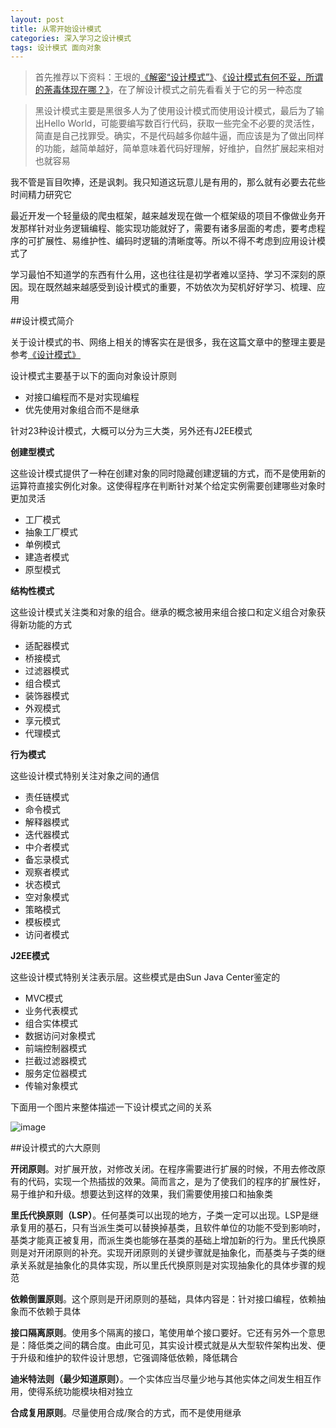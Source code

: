 ```yaml
---
layout: post
title: 从零开始设计模式
categories: 深入学习之设计模式 
tags: 设计模式 面向对象
---
```


>首先推荐以下资料：王垠的[《解密“设计模式”》](http://www.yinwang.org/blog-cn/2013/03/07/design-patterns)、[《设计模式有何不妥，所谓的荼毒体现在哪？》](https://www.zhihu.com/question/23757237)，在了解设计模式之前先看看关于它的另一种态度

>黑设计模式主要是黑很多人为了使用设计模式而使用设计模式，最后为了输出Hello World，可能要编写数百行代码，获取一些完全不必要的灵活性，简直是自己找罪受。确实，不是代码越多你越牛逼，而应该是为了做出同样的功能，越简单越好，简单意味着代码好理解，好维护，自然扩展起来相对也就容易

我不管是盲目吹捧，还是讽刺。我只知道这玩意儿是有用的，那么就有必要去花些时间精力研究它

最近开发一个轻量级的爬虫框架，越来越发现在做一个框架级的项目不像做业务开发那样针对业务逻辑编程、能实现功能就好了，需要有诸多层面的考虑，要考虑程序的可扩展性、易维护性、编码时逻辑的清晰度等。所以不得不考虑到应用设计模式了

学习最怕不知道学的东西有什么用，这也往往是初学者难以坚持、学习不深刻的原因。现在既然越来越感受到设计模式的重要，不妨依次为契机好好学习、梳理、应用

##设计模式简介

关于设计模式的书、网络上相关的博客实在是很多，我在这篇文章中的整理主要是参考[《设计模式》](http://www.runoob.com/design-pattern/design-pattern-tutorial.html)

设计模式主要基于以下的面向对象设计原则

* 对接口编程而不是对实现编程
* 优先使用对象组合而不是继承

针对23种设计模式，大概可以分为三大类，另外还有J2EE模式

**创建型模式**

这些设计模式提供了一种在创建对象的同时隐藏创建逻辑的方式，而不是使用新的运算符直接实例化对象。这使得程序在判断针对某个给定实例需要创建哪些对象时更加灵活

* 工厂模式
* 抽象工厂模式
* 单例模式
* 建造者模式
* 原型模式

**结构性模式**

这些设计模式关注类和对象的组合。继承的概念被用来组合接口和定义组合对象获得新功能的方式

* 适配器模式
* 桥接模式
* 过滤器模式
* 组合模式
* 装饰器模式
* 外观模式
* 享元模式
* 代理模式

**行为模式**

这些设计模式特别关注对象之间的通信

* 责任链模式
* 命令模式
* 解释器模式
* 迭代器模式
* 中介者模式
* 备忘录模式
* 观察者模式
* 状态模式
* 空对象模式
* 策略模式
* 模板模式
* 访问者模式

**J2EE模式**

这些设计模式特别关注表示层。这些模式是由Sun Java Center鉴定的

* MVC模式
* 业务代表模式
* 组合实体模式
* 数据访问对象模式
* 前端控制器模式
* 拦截过滤器模式
* 服务定位器模式
* 传输对象模式

下面用一个图片来整体描述一下设计模式之间的关系

![image](01.jpg)

##设计模式的六大原则

**开闭原则**。对扩展开放，对修改关闭。在程序需要进行扩展的时候，不用去修改原有的代码，实现一个热插拔的效果。简而言之，是为了使我们的程序的扩展性好，易于维护和升级。想要达到这样的效果，我们需要使用接口和抽象类

**里氏代换原则（LSP）**。任何基类可以出现的地方，子类一定可以出现。LSP是继承复用的基石，只有当派生类可以替换掉基类，且软件单位的功能不受到影响时，基类才能真正被复用，而派生类也能够在基类的基础上增加新的行为。里氏代换原则是对开闭原则的补充。实现开闭原则的关键步骤就是抽象化，而基类与子类的继承关系就是抽象化的具体实现，所以里氏代换原则是对实现抽象化的具体步骤的规范

**依赖倒置原则**。这个原则是开闭原则的基础，具体内容是：针对接口编程，依赖抽象而不依赖于具体

**接口隔离原则**。使用多个隔离的接口，笔使用单个接口要好。它还有另外一个意思是：降低类之间的耦合度。由此可见，其实设计模式就是从大型软件架构出发、便于升级和维护的软件设计思想，它强调降低依赖，降低耦合

**迪米特法则（最少知道原则）**。一个实体应当尽量少地与其他实体之间发生相互作用，使得系统功能模块相对独立

**合成复用原则**。尽量使用合成/聚合的方式，而不是使用继承

